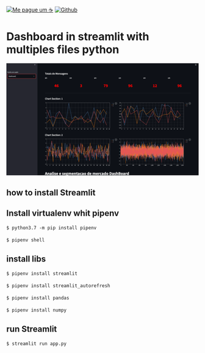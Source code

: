 [![Me pague um ☕ ](https://img.shields.io/badge/Buy%20me%20a%20%E2%98%95%20-%20Patreon%20-yellowgreen)](https://www.patreon.com/bePatron?u=46149384 "Paga um café para nos")
[![Github](https://img.shields.io/badge/creator-alexyucra-red)](https://github.com/diggleweb)

# Dashboard in streamlit with multiples files python

![Dashboard](img/dashboard.png)

## how to install Streamlit

## Install virtualenv whit pipenv

    $ python3.7 -m pip install pipenv

    $ pipenv shell

## install libs

    $ pipenv install streamlit

    $ pipenv install streamlit_autorefresh

    $ pipenv install pandas

    $ pipenv install numpy

## run Streamlit

    $ streamlit run app.py
